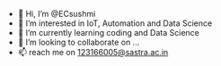- 👋 Hi, I’m @ECsushmi
- 👀 I’m interested in IoT, Automation and Data Science
- 🌱 I’m currently learning coding and Data Science
- 💞️ I’m looking to collaborate on ...
- 📫 reach me on 123166005@sastra.ac.in



